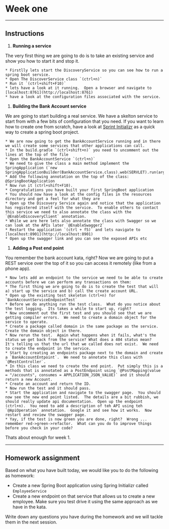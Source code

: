# Week one

----
## Instructions

1. **Running a service**

The very first thing we are going to do is to take an existing service and show you how to start it and stop it.

    * Firstlly lets start the DiscoveryService so you can see how to run a spring boot service.
    * Open The DiscoverService class `(ctrl+n)`
    * Run it `(ctrl+shift+F10)`
    * lets have a look at it running.  Open a browser and navigate to [localhost:8761](http://localhost:8761)
    * have a look at the configuration files associated with the service.
    
1. **Building the Bank Account service**

We are going to start building a real service.  We have a skelton service to start from with a few bits of configuration that you need.  If you want to learn how to create one from scratch, have a look at [Sprint Initializr](https://start.spring.io/) as a quick way to create a spring boot project.

    * We are now going to get the BankAccountService running and in there we will create some services that other applications can call.
    * In the build.gradle `(ctrl+shift+n)` you need to uncomment out the lines at the top of the file
    * Open the BankAccountService `(ctrl+n)`
    * We need to give the class a main method implement the SpringApplication (`new SpringApplicationBuilder(BankAccountService.class).web(SERVLET).run(args)`)
    * Add the following annotation on the top of the class: @SpringBootApplication
    * Now run it (ctrl+shift+F10).
    * Congratulations you have built your first SpringBoot application
    * You should now have a look at the config files in the resources directory and get a feel for what they are
    * Open up the Discovery Service again and notice that the application has registered itself with the service.  To enable others to contact this service we need to also annotate the class with the `@EnableDiscoveryClient` annotation.
    * While we are here lets also annotate the class with Swagger so we can look at the APIs later `@EnableSwagger2`
    * Restart the application `(ctrl + f5)` and lets navigate to [localhost:8901](http://localhost:8901)
    * Open up the swagger link and you can see the exposed APIs etc

1. **Adding a Post end point**

You remember the bank account kata, right?  Now we are going to put a REST service over the top of it so you can access it remotely (like from a phone app).

    * Now lets add an endpoint to the service we need to be able to create accounts before we can perform any transactions on them:
    * The first thing we are going to do is to create the test that will a) start up the service and b) call the create account URL.
    * Open up the existing test skeleton (ctrl+n) for `BankAccountServiceEndpointTest`
    * Before we do anything run the test class.  What do you notice about the test logging.  Its takes a while to start up, right?
    * Now uncomment out the first test and you should see that we are getting compiler errors.  We need to create a domain object for the service to operate.
    * Create a package called domain in the same package as the service.  Create the domain object in there.
    * Now rerun the test.  Again what happens when it fails, what's the status we get back from the service? What does a 404 status mean?  It's telling us that the url that we called does not exist.  We need to create the endpoint in the service.
    * Start by creating an endpoints package next to the domain and create a `BankAccountEntpoint`.  We need to annotate this class with `@RestController`.
    * In this class we need to create the end point.  Put simply this is a methods that is annotated as a PostEndpoint using `@PostMapping(value = "/accounts", consumes = APPLICATION_JSON_VALUE)` and it should return a new Account.
    * Create an account and return the ID.
    * Now run the test and it should pass.
    * Start the application and navigate to the swagger page.  You should  now see the new end point listed.  The details are a bit rubbish, we should really update api documentation.  Open up the endpoint (ctrl+n).  You need to add a description of teh API using teh `@ApiOperation` annotation.  Google it and see how it works.  Now restart and review the swagger page.
    * Yay, if the test is now green you are done, right?  Wrong ... remember red->green->refactor.  What can you do to improve things before you check in your code?

Thats about enough for week 1.

----
## Homework assignment
Based on what you have built today, we would like you to do the following as homework:

* Create a new Spring Boot application using Spring Initializr called `EmployeeService`
* Create a new endpoint on that service that allows us to create a new employee.  Make sure you test drive it using the same approach as we have in the kata.

Write down any questions you have during the homework and we will tackle them in the next session.

